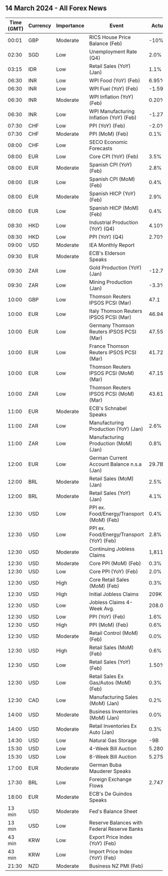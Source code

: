 ## 14 March 2024 - All Forex News

| Time (GMT) | Currency | Importance | Event | Actual | Forecast | Previous |
|------|----------|------------|-------|--------|----------|----------|
| 00:01 | GBP | Moderate | RICS House Price Balance (Feb) | -10% | -10% | -19% |
| 02:30 | SGD | Low | Unemployment Rate (Q4) | 2.0% |  | 2.0% |
| 03:15 | IDR | Low | Retail Sales (YoY) (Jan) | 1.1% |  | 0.2% |
| 06:30 | INR | Low | WPI Food (YoY) (Feb) | 6.95% |  | 6.85% |
| 06:30 | INR | Low | WPI Fuel (YoY) (Feb) | -1.59% |  | -0.51% |
| 06:30 | INR | Moderate | WPI Inflation (YoY) (Feb) | 0.20% | 0.25% | 0.27% |
| 06:30 | INR | Low | WPI Manufacturing Inflation (YoY) (Feb) | -1.27% |  | -1.13% |
| 07:30 | CHF | Low | PPI (YoY) (Feb) | -2.0% |  | -2.3% |
| 07:30 | CHF | Moderate | PPI (MoM) (Feb) | 0.1% | 0.2% | -0.5% |
| 08:00 | CHF | Low | SECO Economic Forecasts |  |  |  |
| 08:00 | EUR | Low | Core CPI (YoY) (Feb) | 3.5% |  | 3.6% |
| 08:00 | EUR | Moderate | Spanish CPI (YoY) (Feb) | 2.8% | 2.8% | 3.4% |
| 08:00 | EUR | Low | Spanish CPI (MoM) (Feb) | 0.4% | 0.3% | 0.1% |
| 08:00 | EUR | Moderate | Spanish HICP (YoY) (Feb) | 2.9% | 2.9% | 3.5% |
| 08:00 | EUR | Low | Spanish HICP (MoM) (Feb) | 0.4% | 0.4% | -0.2% |
| 08:30 | HKD | Low | Industrial Production (YoY) (Q4) | 4.10% |  | 4.30% |
| 08:30 | HKD | Low | PPI (YoY) (Q4) | 2.70% |  | 3.00% |
| 09:00 | USD | Moderate | IEA Monthly Report |  |  |  |
| 09:30 | EUR | Moderate | ECB's Elderson Speaks |  |  |  |
| 09:30 | ZAR | Low | Gold Production (YoY) (Jan) | -12.7% |  | -3.6% |
| 09:30 | ZAR | Low | Mining Production (Jan) | -3.3% | 0.2% | 0.2% |
| 10:00 | GBP | Low | Thomson Reuters IPSOS PCSI (Mar) | 47.1 |  | 51.5 |
| 10:00 | EUR | Low | Italy Thomson Reuters IPSOS PCSI (Mar) | 46.94 |  | 44.33 |
| 10:00 | EUR | Low | Germany Thomson Reuters IPSOS PCSI (Mar) | 47.55 |  | 46.86 |
| 10:00 | EUR | Low | France Thomson Reuters IPSOS PCSI (Mar) | 41.72 |  | 43.57 |
| 10:00 | EUR | Low | Thomson Reuters IPSOS PCSI (MoM) (Mar) | 47.15 |  | 44.15 |
| 10:00 | ZAR | Low | Thomson Reuters IPSOS PCSI (MoM) (Mar) | 43.61 |  | 45.92 |
| 11:00 | EUR | Moderate | ECB's Schnabel Speaks |  |  |  |
| 11:00 | ZAR | Low | Manufacturing Production (YoY) (Jan) | 2.6% | 0.7% | 1.3% |
| 11:00 | ZAR | Low | Manufacturing Production (MoM) (Jan) | 0.8% | 0.5% | -1.3% |
| 12:00 | EUR | Low | German Current Account Balance n.s.a (Jan) | 29.7B |  | 31.6B |
| 12:00 | BRL | Moderate | Retail Sales (MoM) (Jan) | 2.5% | 0.2% | -1.4% |
| 12:00 | BRL | Moderate | Retail Sales (YoY) (Jan) | 4.1% | 1.3% | 1.2% |
| 12:30 | USD | Low | PPI ex. Food/Energy/Transport (MoM) (Feb) | 0.4% |  | 0.6% |
| 12:30 | USD | Low | PPI ex. Food/Energy/Transport (YoY) (Feb) | 2.8% |  | 2.7% |
| 12:30 | USD | Moderate | Continuing Jobless Claims | 1,811K | 1,900K | 1,794K |
| 12:30 | USD | Moderate | Core PPI (MoM) (Feb) | 0.3% | 0.2% | 0.5% |
| 12:30 | USD | Low | Core PPI (YoY) (Feb) | 2.0% | 1.9% | 2.0% |
| 12:30 | USD | High | Core Retail Sales (MoM) (Feb) | 0.3% | 0.5% | -0.8% |
| 12:30 | USD | High | Initial Jobless Claims | 209K | 218K | 210K |
| 12:30 | USD | Low | Jobless Claims 4-Week Avg. | 208.00K |  | 208.50K |
| 12:30 | USD | Low | PPI (YoY) (Feb) | 1.6% | 1.1% | 1.0% |
| 12:30 | USD | High | PPI (MoM) (Feb) | 0.6% | 0.3% | 0.3% |
| 12:30 | USD | Moderate | Retail Control (MoM) (Feb) | 0.0% |  | -0.3% |
| 12:30 | USD | High | Retail Sales (MoM) (Feb) | 0.6% | 0.8% | -1.1% |
| 12:30 | USD | Low | Retail Sales (YoY) (Feb) | 1.50% |  | 0.04% |
| 12:30 | USD | Low | Retail Sales Ex Gas/Autos (MoM) (Feb) | 0.3% |  | -0.8% |
| 12:30 | CAD | Low | Manufacturing Sales (MoM) (Jan) | 0.2% | 0.3% | -1.1% |
| 14:00 | USD | Moderate | Business Inventories (MoM) (Jan) | 0.0% | 0.2% | 0.3% |
| 14:00 | USD | Moderate | Retail Inventories Ex Auto (Jan) | 0.3% | 0.3% | 0.4% |
| 14:30 | USD | Low | Natural Gas Storage | -9B | -3B | -40B |
| 15:30 | USD | Low | 4-Week Bill Auction | 5.280% |  | 5.280% |
| 15:30 | USD | Low | 8-Week Bill Auction | 5.275% |  | 5.280% |
| 17:00 | EUR | Moderate | German Buba Mauderer Speaks |  |  |  |
| 17:30 | BRL | Low | Foreign Exchange Flows | 2.747B |  | -0.514B |
| 18:00 | EUR | Moderate | ECB's De Guindos Speaks |  |  |  |
| 13 min | USD | Moderate | Fed's Balance Sheet |  |  | 7,539B |
| 13 min | USD | Low | Reserve Balances with Federal Reserve Banks |  |  | 3.621T |
| 43 min | KRW | Low | Export Price Index (YoY) (Feb) |  |  | 3.7% |
| 43 min | KRW | Low | Import Price Index (YoY) (Feb) |  |  | 0.2% |
| 21:30 | NZD | Moderate | Business NZ PMI (Feb) |  |  | 47.3 |
